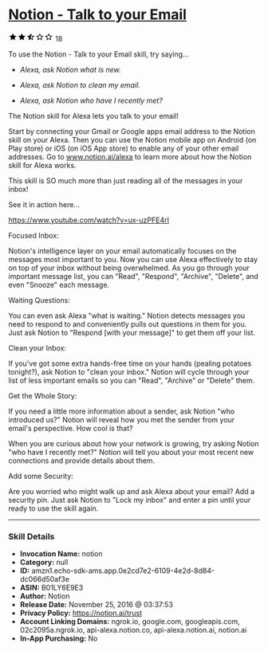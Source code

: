 # [Notion - Talk to your Email](http://alexa.amazon.com/#skills/amzn1.echo-sdk-ams.app.0e2cd7e2-6109-4e2d-8d84-dc066d50af3e)
![2.8 stars](../../images/ic_star_black_18dp_1x.png)![2.8 stars](../../images/ic_star_black_18dp_1x.png)![2.8 stars](../../images/ic_star_half_black_18dp_1x.png)![2.8 stars](../../images/ic_star_border_black_18dp_1x.png)![2.8 stars](../../images/ic_star_border_black_18dp_1x.png) 18

To use the Notion - Talk to your Email skill, try saying...

* *Alexa, ask Notion what is new.*

* *Alexa, ask Notion to clean my email.*

* *Alexa, ask Notion who have I recently met?*

The Notion skill for Alexa lets you talk to your email!

Start by connecting your Gmail or Google apps email address to the Notion skill on your Alexa. Then you can use the Notion mobile app on Android (on Play store) or iOS (on iOS App store) to enable any of your other email addresses. Go to www.notion.ai/alexa to learn more about how the Notion skill for Alexa works.

This skill is SO much more than just reading all of the messages in your inbox!

See it in action here...

https://www.youtube.com/watch?v=ux-uzPFE4rI

Focused Inbox:

Notion's intelligence layer on your email automatically focuses on the messages most important to you. Now you can use Alexa effectively to stay on top of your inbox without being overwhelmed. As you go through your important message list, you can "Read", "Respond", "Archive", "Delete", and even "Snooze" each message.

Waiting Questions:

You can even ask Alexa "what is waiting." Notion detects messages you need to respond to and conveniently pulls out questions in them for you. Just ask Notion to "Respond [with your message]" to get them off your list.

Clean your Inbox:

If you've got some extra hands-free time on your hands (pealing potatoes tonight?), ask Notion to "clean your inbox." Notion will cycle through your list of less important emails so you can "Read", "Archive" or "Delete" them.

Get the Whole Story:

If you need a little more information about a sender, ask Notion "who introduced us?" Notion will reveal how you met the sender from your email's perspective. How cool is that?

When you are curious about how your network is growing, try asking Notion "who have I recently met?" Notion will tell you about your most recent new connections and provide details about them.

Add some Security:

Are you worried who might walk up and ask Alexa about your email? Add a security pin. Just ask Notion to "Lock my inbox" and enter a pin until your ready to use the skill again.

***

### Skill Details

* **Invocation Name:** notion
* **Category:** null
* **ID:** amzn1.echo-sdk-ams.app.0e2cd7e2-6109-4e2d-8d84-dc066d50af3e
* **ASIN:** B01LY6E9E3
* **Author:** Notion
* **Release Date:** November 25, 2016 @ 03:37:53
* **Privacy Policy:** https://notion.ai/trust
* **Account Linking Domains:** ngrok.io, google.com, googleapis.com, 02c2095a.ngrok.io, api-alexa.notion.co, api-alexa.notion.ai, notion.ai
* **In-App Purchasing:** No
